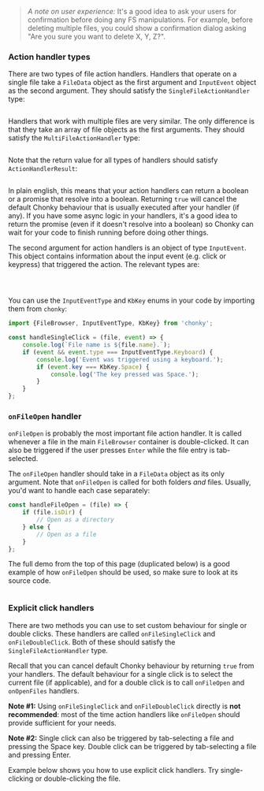 > *A note on user experience:* It's a good idea to ask your users for confirmation before doing any FS manipulations.
> For example, before deleting multiple files, you could show a confirmation dialog asking "Are you sure you want to 
> delete X, Y, Z?".

### Action handler types

There are two types of file action handlers. Handlers that operate on a single file take a `FileData` object as the 
first argument and `InputEvent` object as the second argument. They should satisfy the `SingleFileActionHandler` type:
```typescript { "typeName" : "SingleFileActionHandler" }
```

Handlers that work with multiple files are very similar. The only difference is that they take an array of file 
objects as the first arguments. They should satisfy the `MultiFileActionHandler` type:
```typescript { "typeName" : "MultiFileActionHandler" }
```

Note that the return value for all types of handlers should satisfy `ActionHandlerResult`:
```typescript { "typeName" : "ActionHandlerResult" }
```

In plain english, this means that your action handlers can return a boolean or a promise that resolve into a boolean.
Returning `true` will cancel the default Chonky behaviour that is usually executed after your handler (if any). If you 
have some async logic in your handlers, it's a good idea to return the promise (even if it doesn't resolve into a 
boolean) so Chonky can wait for your code to finish running before doing other things.

The second argument for action handlers is an object of type `InputEvent`. This object contains information about the
input event (e.g. click or keypress) that triggered the action. The relevant types are:

```typescript { "typeName" : "InputEvent" }
```
```typescript { "typeName" : "InputEventType" }
```
```typescript { "typeName" : "KbKey" }
```

You can use the `InputEventType` and `KbKey` enums in your code by importing them from `chonky`:

```typescript
import {FileBrowser, InputEventType, KbKey} from 'chonky';

const handleSingleClick = (file, event) => {
    console.log(`File name is ${file.name}.`);
    if (event && event.type === InputEventType.Keyboard) {
        console.log('Event was triggered using a keyboard.');
        if (event.key === KbKey.Space) {
            console.log('The key pressed was Space.');
        }
    }
};
```


### `onFileOpen` handler

`onFileOpen` is probably the most important file action handler. It is called whenever a file in the main `FileBrowser`
container is double-clicked. It can also be triggered if the user presses `Enter` while the file entry is tab-selected.

The `onFileOpen` handler should take in a `FileData` object as its only argument. Note that `onFileOpen` is called 
for both folders *and* files. Usually, you'd want to handle each case separately:

```js
const handleFileOpen = (file) => {
    if (file.isDir) {
        // Open as a directory
    } else {
        // Open as a file
    }
};
```

The full demo from the top of this page (duplicated below) is a good example of how `onFileOpen` should be used, so 
make sure to look at its source code.

```js { "componentPath": "../components/FullDemo.js" }
```

### Explicit click handlers

There are two methods you can use to set custom behaviour for single or double clicks. These handlers are called
`onFileSingleClick` and `onFileDoubleClick`. Both of these should satisfy the `SingleFileActionHandler` type. 

Recall that you can cancel default Chonky behaviour by returning `true` from your handlers. The default behaviour 
for a single click is to select the current file (if applicable), and for a double click is to call `onFileOpen` and 
`onOpenFiles` handlers. 

**Note #1:** Using `onFileSingleClick` and `onFileDoubleClick` directly is **not recommended**: most of the time action
handlers like `onFileOpen` should provide sufficient for your needs. 

**Note #2:** Single click can also be triggered by tab-selecting a file and pressing the Space key. Double click can 
be triggered by tab-selecting a file and pressing Enter.

Example below shows you how to use explicit click handlers. Try single-clicking or double-clicking the file. 

```js { "componentPath" : "../components/File-actions.js" }
```

